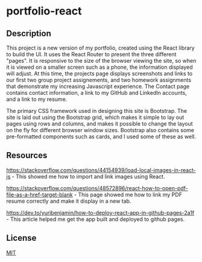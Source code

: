# portfolio-react

## Description

This project is a new version of my portfolio, created using the React library to build the UI.  It uses the React Router to present the three different "pages".  It is responsive to the size of the browser viewing the site, so when it is viewed on a smaller screen such as a phone, the information displayed will adjust.  At this time, the projects page displays screenshots and links to our first two group project assignements, and two homework assignments that demonstrate my increasing Javascript experience.  The Contact page contains contact information, a link to my GitHub and LinkedIn accounts, and a link to my resume.

The primary CSS framework used in designing this site is Bootstrap.  The site is laid out using the Bootstrap grid, which makes it simple to lay out pages using rows and columns, and makes it possible to change the layout on the fly for different browser window sizes.  Bootstrap also contains some pre-formatted components such as cards, and I used some of these as well.

## Resources

https://stackoverflow.com/questions/44154939/load-local-images-in-react-js - This showed me how to import and link images using React.

https://stackoverflow.com/questions/48572896/react-how-to-open-pdf-file-as-a-href-target-blank - This page showed me how to link my PDF resume correctly and make it display in a new tab.

https://dev.to/yuribenjamin/how-to-deploy-react-app-in-github-pages-2a1f - This article helped me get the app built and deployed to github pages.

## License

[MIT](https://choosealicense.com/licenses/mit/)
